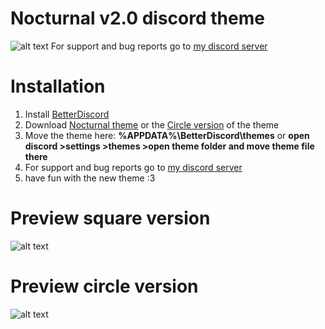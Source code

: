# Nocturnal v2.0 discord theme
![alt text](https://i.imgur.com/T9Dni1Y.png)
For support and bug reports go to [my discord server](https://discord.gg/rN4czz9)
# Installation
1. Install [BetterDiscord](https://betterdiscord.net/)
2. Download [Nocturnal theme](https://github.com/FlashAL/Nocturnal-discord-theme/releases/download/2.9/nocturnal.theme.css) or the [Circle version](https://github.com/FlashAL/Nocturnal-discord-theme/releases/download/O2.9/nocturnal-circle.theme.css) of the theme
3. Move the theme here: **%APPDATA%\BetterDiscord\themes** or **open discord >settings >themes >open theme folder and move theme file there**
4. For support and bug reports go to [my discord server](https://discord.gg/yfzJuQMWxR)
5. have fun with the new theme :3
# Preview square version
![alt text](https://i.imgur.com/Ew9T0ui.png)
# Preview circle version
![alt text](https://i.imgur.com/2lCzkLj.png)
